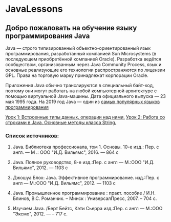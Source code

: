 # JavaLessons

## Добро пожаловать на обучение языку программирования Java

Java — строго типизированный объектно-ориентированный язык программирования, разработанный компанией Sun Microsystems (в последующем приобретённой компанией Oracle). Разработка ведётся сообществом, организованным через Java Community Process, язык и основные реализующие его технологии распространяются по лицензии GPL. Права на торговую марку принадлежат корпорации Oracle.

Приложения Java обычно транслируются в специальный байт-код, поэтому они могут работать на любой компьютерной архитектуре с помощью виртуальной Java-машины. Дата официального выпуска — 23 мая 1995 года. На 2019 год Java — один из [самых популярных языков программирования](https://spectrum.ieee.org/at-work/innovation/the-2018-top-programming-languages)

[Урок 1: Встроенные типы данных, операции над ними.](lessons/LESSON1.md)
[Урок 2: Работа со строками в Java. Основные методы класса String.](lessons/LESSON2.md)


### Список источников:
1. Java. Библиотека профессионала, том 1. Основы. 10-е изд.: Пер. с англ. — М .: ООО "И.Д. Вильямс", 2016. — 864 с

2. Java. Полное руководство, 8-е изд.:Пер. с англ — М.:ООО "И.Д. Вильямс", 2012. — 1103 с

3. Джошуа Блох: Java. Эффективное программирование. изд.:Пер. с англ — М.:ООО "И.Д. Вильямс", 2012. — 1103 с

4. Java. Промышленное программирование : практ. пособие / И.Н. Блинов,
В.С. Романчик. – Минск : УниверсалПресс, 2007. – 704 с. 

5. Изучаем Java. /Берт Бейтс, Кэти Сьерра
изд.:Пер. с англ — М.:ООО "Эксмо", 2012. —  – 717 с.